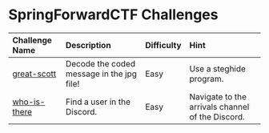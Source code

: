 # SpringForwardCTF Challenges
| Challenge Name  | Description | Difficulty | Hint
|:-- | :-- | :--- | :---
| [great-scott](great-scott) | Decode the coded message in the jpg file! | Easy | Use a steghide program.
| [who-is-there](who-is-there) | Find a user in the Discord. | Easy | Navigate to the arrivals channel of the Discord.
